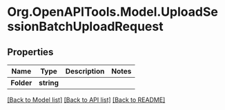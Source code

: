 
# Org.OpenAPITools.Model.UploadSessionBatchUploadRequest

## Properties

Name | Type | Description | Notes
------------ | ------------- | ------------- | -------------
**Folder** | **string** |  | 

[[Back to Model list]](../README.md#documentation-for-models)
[[Back to API list]](../README.md#documentation-for-api-endpoints)
[[Back to README]](../README.md)


